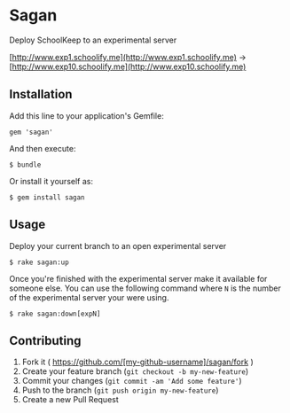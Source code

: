 # Sagan

Deploy SchoolKeep to an experimental server

[http://www.exp1.schoolify.me](http://www.exp1.schoolify.me) -> 
[http://www.exp10.schoolify.me](http://www.exp10.schoolify.me)

## Installation

Add this line to your application's Gemfile:

    gem 'sagan'

And then execute:

    $ bundle

Or install it yourself as:

    $ gem install sagan

## Usage

Deploy your current branch to an open experimental server

    $ rake sagan:up

Once you're finished with the experimental server make it available for 
someone else. You can use the following command where `N` is the number of 
the experimental server your were using.

    $ rake sagan:down[expN]

## Contributing

1. Fork it ( https://github.com/[my-github-username]/sagan/fork )
2. Create your feature branch (`git checkout -b my-new-feature`)
3. Commit your changes (`git commit -am 'Add some feature'`)
4. Push to the branch (`git push origin my-new-feature`)
5. Create a new Pull Request
